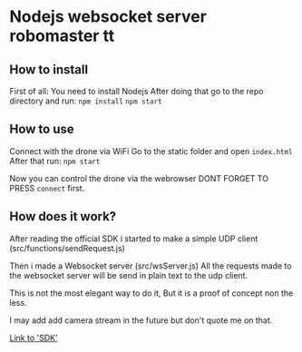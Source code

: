 # Nodejs websocket server robomaster tt


## How to install
First of all:
You need to install Nodejs 
After doing that go to the repo directory and run:
``npm install``
``npm start``

## How to use
Connect with the drone via WiFi
Go to the static folder and open ``index.html``
After that run:
``npm start``

Now you can control the drone via the webrowser
DONT FORGET TO PRESS `connect` first.

## How does it work?
After reading the official SDK i started to make a simple UDP client (src/functions/sendRequest.js)

Then i made a Websocket server (src/wsServer.js)
All the requests made to the websocket server will be send in plain text to the udp client.

This is not the most elegant way to do it, But it is a proof of concept non the less.

I may add add camera stream in the future but don't quote me on that.

[Link to 'SDK'](https://github.com/MauriceNorden/nodejs-robomaster-tt/blob/main/Tello_SDK_3.0_User_Guide_en.pdf)
	
